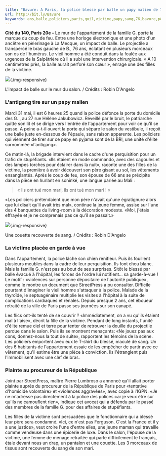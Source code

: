```yaml
---
title: "Bavure: A Paris, la police blesse par balle un papy malien de 76 ans"
url: http://bit.ly/Bavure
keywords: ans,balle,policiers,paris,quil,victime,papy,sang,76,bavure,père,lappartement,blesse,salon,porte,malien
---
```

**Cité du 140, Paris 20e -** Le mur de l'appartement de la famille G. porte la marque du coup de feu. Entre une horloge électronique et une photo d'un ancêtre en pèlerinage à La Mecque, un impact de balle. Le projectile a transpercé le bras gauche de B., 76 ans, éclatant en plusieurs morceaux son os de l'humérus. Le vieil homme a été conduit dans la foulée aux urgences de la Salpêtrière où il a subi une intervention chirurgicale. « A 10 centimètres près, la balle aurait perforé son cœur », enrage une des filles de la victime.

![](https://backend.streetpress.com/sites/default/files/flou_visage.jpg){.img-responsive}

L\'impact de balle sur le mur du salon. / Crédits : Robin D\'Angelo

### L'antigang tire sur un papy malien

Mardi 31 mai, il est 6 heures 25 quand la police défonce la porte du domicile des G. , au 27 rue Hélène Jakubowicz. Réveillé par le bruit, le patriarche quitte son lit et se dirige vers l'entrée de l'appartement pour voir ce qu'il se passe. A peine a-t-il ouvert la porte qui sépare le salon du vestibule, il reçoit une balle juste en-dessous de l'épaule, sans raison apparente. Les policiers qui viennent de tirer sur ce papy en pyjama sont de la BRI, une unité d'élite surnommée «l'antigang».

Ce matin-là, la brigade intervient dans le cadre d'une perquisition pour un trafic de stupéfiants. «Ils étaient en mode commando, avec des cagoules et des lampes torches pour éclairer dans la nuit», raconte une des filles de la victime, la première à avoir découvert son père gisant au sol, les vêtements ensanglantés. Après le coup de feu, son épouse de 66 ans se précipite dans la pièce en hurlant en soninké, une langue parlée au Mali :

> « Ils ont tué mon mari, ils ont tué mon mari ! »

«Les policiers prétendaient que mon père n'avait qu'une égratignure alors que lui disait qu'il avait très mal», continue la jeune femme, assise sur l'une des 4 banquettes du living-room à la décoration modeste. «Moi, j'étais effrayée et je ne comprenais pas ce qu'il se passait.»

![](https://backend.streetpress.com/sites/default/files/retouches_sp-4.jpg){.img-responsive}

Une couette recouverte de sang. / Crédits : Robin D\'Angelo

### La victime placée en garde à vue

Dans l'appartement, la police lâche son chien renifleur. Puis ils fouillent plusieurs meubles dans la cadre de leur perquisition. Ils font chou blanc. Mais la famille G. n'est pas au bout de ses surprises. Sitôt le blessé par balle évacué à l'hôpital, les forces de l'ordre lui notifient... sa garde-à-vue ! Le motif : «violences sur personne dépositaire de l'autorité publique», comme le montre un document que StreetPress a pu consulter. Difficile pourtant d'imaginer le vieil homme s'attaquer à la police. Malade de la thyroïde, le septuagénaire multiplie les visites à l'hôpital à la suite de complications cardiaques et rénales. Depuis presque 2 ans, cet éboueur retraité de la ville de Paris passe ses journées sur son canapé.

Les flics ont-ils tenté de se couvrir ? «Immédiatement, on a vu qu'ils étaient mal à l'aise», décrit la fille de la victime. Pendant de long instants, l'unité d'élite remue ciel et terre pour tenter de retrouver la douille du projectile perdue dans le salon. Puis ils se montrent menaçants: «Ne jouez pas aux cons, donnez-nous la tout de suite», rapportent les témoins de la scène. Les policiers emportent avec eux le T-shirt du blessé, maculé de sang. Un des 6 habitants de l'appartement essaie de les empêcher de partir avec ce vêtement, qu'il estime être une pièce à conviction. Ils l'étranglent puis l'immobilisent avec une clef de bras.

### Plainte au procureur de la République

Joint par StreetPress, maître Pierre Lumbroso a annoncé qu'il allait porter plainte auprès du procureur de la République de Paris pour «tentative d'homicide volontaire» et «violences aggravées», avec copie à l'IGPN. «Je ne m'adresse pas directement à la police des polices car je veux être sur qu'ils ne camouflent rien», indique cet avocat qui a défendu par le passé des membres de la famille G. pour des affaires de stupéfiants.

Les filles de la victime sont persuadées que le fonctionnaire qui a blessé leur père sera condamné. «Ici, ce n'est pas Ferguson. C'est la France et il y a une justice», veut croire l'une d'entre elles, une jeune maman qui travaille comme vendeuse dans une épicerie de luxe. Dans le salon, l'épouse de la victime, une femme de ménage retraitée qui parle difficilement le français, étale devant nous un drap, un pantalon et une couette. Les 3 morceaux de tissus sont recouverts du sang de son mari.
